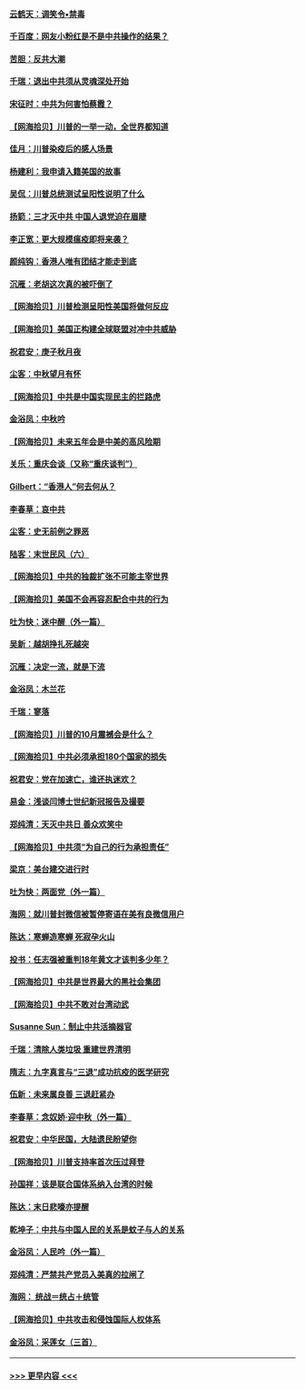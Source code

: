 #### [云鹤天：调笑令▪禁毒](../pages/nsc993/n12462975.md?t=10090651) 
#### [千百度：网友小粉红是不是中共操作的结果？](../pages/nsc993/n12461025.md?t=10090651) 
#### [苦胆：反共大潮](../pages/nsc993/n12459469.md?t=10090651) 
#### [千瑞：退出中共须从灵魂深处开始](../pages/nsc993/n12459437.md?t=10090651) 
#### [宋征时：中共为何害怕蔡霞？](../pages/nsc993/n12459097.md?t=10090651) 
#### [【网海拾贝】川普的一举一动，全世界都知道](../pages/nsc993/n12458825.md?t=10090651) 
#### [佳月：川普染疫后的感人场景](../pages/nsc993/n12456994.md?t=10090651) 
#### [杨建利：我申请入籍美国的故事](../pages/nsc993/n12455635.md?t=10090651) 
#### [吴侃：川普总统测试呈阳性说明了什么](../pages/nsc993/n12451869.md?t=10090651) 
#### [扬箭：三才灭中共 中国人退党迫在眉睫](../pages/nsc993/n12451842.md?t=10090651) 
#### [李正宽：更大规模瘟疫即将来袭？](../pages/nsc993/n12451455.md?t=10090651) 
#### [颜纯钩：香港人唯有团结才能走到底](../pages/nsc993/n12450870.md?t=10090651) 
#### [沉雁：老胡这次真的被吓倒了](../pages/nsc993/n12449796.md?t=10090651) 
#### [【网海拾贝】川普检测呈阳性美国将做何反应](../pages/nsc993/n12449042.md?t=10090651) 
#### [【网海拾贝】美国正构建全球联盟对冲中共威胁](../pages/nsc993/n12446580.md?t=10090651) 
#### [祝君安：庚子秋月夜](../pages/nsc993/n12445870.md?t=10090651) 
#### [尘客：中秋望月有怀](../pages/nsc993/n12444632.md?t=10090651) 
#### [【网海拾贝】中共是中国实现民主的拦路虎](../pages/nsc993/n12443573.md?t=10090651) 
#### [金浴凤：中秋吟](../pages/nsc993/n12441773.md?t=10090651) 
#### [【网海拾贝】未来五年会是中美的高风险期](../pages/nsc993/n12440760.md?t=10090651) 
#### [关乐：重庆会谈（又称“重庆谈判”）](../pages/nsc993/n12437525.md?t=10090651) 
#### [Gilbert：“香港人”何去何从？](../pages/nsc993/n12435894.md?t=10090651) 
#### [李春草：哀中共](../pages/nsc993/n12435874.md?t=10090651) 
#### [尘客：史无前例之罪恶](../pages/nsc993/n12435762.md?t=10090651) 
#### [陆客：末世民风（六）](../pages/nsc993/n12435354.md?t=10090651) 
#### [【网海拾贝】中共的独裁扩张不可能主宰世界](../pages/nsc993/n12435151.md?t=10090651) 
#### [【网海拾贝】美国不会再容忍配合中共的行为](../pages/nsc993/n12433808.md?t=10090651) 
#### [吐为快：迷中醒（外一篇）](../pages/nsc993/n12433585.md?t=10090651) 
#### [吴新：越胡挣扎死越突](../pages/nsc993/n12433562.md?t=10090651) 
#### [沉雁：决定一流，就是下流](../pages/nsc993/n12432128.md?t=10090651) 
#### [金浴凤：木兰花](../pages/nsc993/n12432124.md?t=10090651) 
#### [千瑞：寥落](../pages/nsc993/n12432071.md?t=10090651) 
#### [【网海拾贝】川普的10月震撼会是什么？](../pages/nsc993/n12431624.md?t=10090651) 
#### [【网海拾贝】中共必须承担180个国家的损失](../pages/nsc993/n12428893.md?t=10090651) 
#### [祝君安：党在加速亡，谁还执迷欢？](../pages/nsc993/n12428652.md?t=10090651) 
#### [易金：浅谈闫博士世纪新冠报告及撮要](../pages/nsc993/n12426822.md?t=10090651) 
#### [郑纯清：天灭中共日 善众欢笑中](../pages/nsc993/n12426784.md?t=10090651) 
#### [【网海拾贝】中共须“为自己的行为承担责任”](../pages/nsc993/n12426067.md?t=10090651) 
#### [梁京：美台建交进行时](../pages/nsc993/n12424066.md?t=10090651) 
#### [吐为快：两面党（外一篇）](../pages/nsc993/n12424043.md?t=10090651) 
#### [海网：就川普封微信被暂停寄语在美有良微信用户](../pages/nsc993/n12424021.md?t=10090651) 
#### [陈达：寒蝉造寒蝉 死寂孕火山](../pages/nsc993/n12423958.md?t=10090651) 
#### [投书：任志强被重判18年黄文才该判多少年？](../pages/nsc993/n12423672.md?t=10090651) 
#### [【网海拾贝】中共是世界最大的黑社会集团](../pages/nsc993/n12423543.md?t=10090651) 
#### [【网海拾贝】中共不敢对台湾动武](../pages/nsc993/n12421418.md?t=10090651) 
#### [Susanne Sun：制止中共活摘器官](../pages/nsc993/n12419654.md?t=10090651) 
#### [千瑞：清除人类垃圾 重建世界清明](../pages/nsc993/n12419414.md?t=10090651) 
#### [隋志：九字真言与“三退”成功抗疫的医学研究](../pages/nsc993/n12419248.md?t=10090651) 
#### [伍新：未来属良善 三退赶紧办](../pages/nsc993/n12418496.md?t=10090651) 
#### [李春草：念奴娇·迎中秋（外一篇）](../pages/nsc993/n12418465.md?t=10090651) 
#### [祝君安：中华民国，大陆遗民盼望你](../pages/nsc993/n12418089.md?t=10090651) 
#### [【网海拾贝】川普支持率首次压过拜登](../pages/nsc993/n12418050.md?t=10090651) 
#### [孙国祥：该是联合国体系纳入台湾的时候](../pages/nsc993/n12417369.md?t=10090651) 
#### [陈达：末日悲嚎亦提醒](../pages/nsc993/n12416736.md?t=10090651) 
#### [乾坤子：中共与中国人民的关系是蚊子与人的关系](../pages/nsc993/n12416632.md?t=10090651) 
#### [金浴凤：人民吟（外一篇）](../pages/nsc993/n12416567.md?t=10090651) 
#### [郑纯清：严禁共产党员入美真的拉闸了](../pages/nsc993/n12416550.md?t=10090651) 
#### [海网： 统战＝统占＋统管](../pages/nsc993/n12416404.md?t=10090651) 
#### [【网海拾贝】中共攻击和侵蚀国际人权体系](../pages/nsc993/n12416250.md?t=10090651) 
#### [金浴凤：采莲女（三首）](../pages/nsc993/n12415517.md?t=10090651) 

----
#### [ >>> 更早内容 <<< ](../indexes/nsc993-earlier.md)
